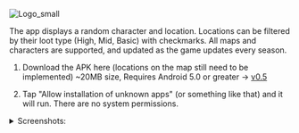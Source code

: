 
![Logo_small](https://user-images.githubusercontent.com/22829567/112383198-0cae2380-8caa-11eb-97f7-aa0939a77628.png)

The app displays a random character and location. Locations can be filtered by their loot type (High, Mid, Basic) with checkmarks. All maps and characters are supported, and updated as the game updates every season.

1. Download the APK here (locations on the map still need to be implemented) ~20MB size, Requires Android 5.0 or greater -> [v0.5](https://drive.google.com/file/d/17B06ULEWIIuad656IZpIaNigWkqe4Moy/view?usp=sharing)

2. Tap "Allow installation of unknown apps" (or something like that) and it will run. There are no system permissions.

<details><summary>Screenshots:</summary>
  
![Screenshot_20210324-134729_Apex Legends Randomizer](https://user-images.githubusercontent.com/22829567/112381546-f010ec00-8ca7-11eb-94fe-5e54ee2b9768.jpg)

![Screenshot_20210324-134754_Apex Legends Randomizer](https://user-images.githubusercontent.com/22829567/112381719-2484a800-8ca8-11eb-99c9-6c6228fba693.jpg)

</details>
